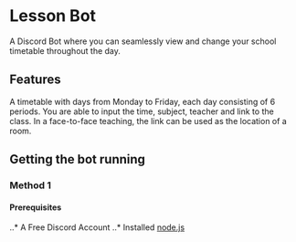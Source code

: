 # Lesson Bot
A Discord Bot where you can seamlessly view and change your school timetable throughout the day. 

## Features
A timetable with days from Monday to Friday, each day consisting of 6 periods.
You are able to input the time, subject, teacher and link to the class. In a face-to-face teaching, the link can be used as the location of a room.

## Getting the bot running
### Method 1
#### Prerequisites
..* A Free Discord Account
..* Installed [node.js](https://discordjs.guide/preparations/#installing-node-js)
